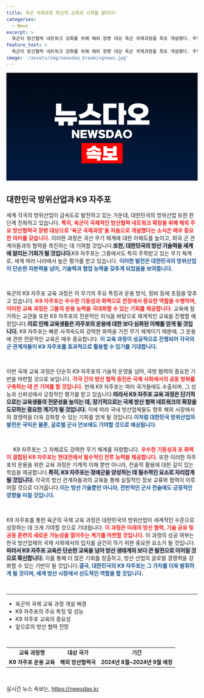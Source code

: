 ```yaml
---
title: 육군 국제과정 혁신적 교육의 시작을 알리다!
categories:
  - News
excerpt: >
  육군이 방산협력 네트워크 강화를 위해 해외 장병 대상 육군 국제과정을 최초 개설했다. 주목받는 K9자주포 교육이 포함된 이번 과정은 대한민국 방위산업의 미래를 여는 중요한 발걸음이다.
feature_text: >
  육군이 방산협력 네트워크 강화를 위해 해외 장병 대상 육군 국제과정을 최초 개설했다. 주목받는 K9자주포 교육이 포함된 이번 과정은 대한민국 방위산업의 미래를 여는 중요한 발걸음이다.
image: '/assets/img/newsdao_breakingnews.jpg'
---
```


<p><img src="/assets/img/newsdao_breakingnews.jpg" alt="pcversion 속보" /></p>

<h2 data-ke-size="size26">대한민국 방위산업과 K9 자주포</h2>

<p data-ke-size="size16">세계 각국의 방위산업이 급속도로 발전하고 있는 가운데, 대한민국의 방위산업 또한 한 단계 진화하고 있습니다. <b><span style="color: #ee2323;">특히, 육군이 국제적인 방산협력 네트워크 확장을 위해 해외 주요 방산협력국 장병 대상으로 '육군 국제과정'을 처음으로 개설했다는 소식은 매우 중요한 의미를 갖습니다.</span></b> 이러한 과정은 국산 무기 체계에 대한 이해도를 높이고, 외국 군 관계자들과의 협력을 촉진하는 데 기여할 것입니다.<b><span style="background-color: #21538527;">또한, 대한민국의 방산 기술력을 세계에 알리는 기회가 될 것입니다.</span></b>K9 자주포는 그중에서도 특히 주목받고 있는 무기 체계로, 세계 여러 나라에서 높은 평가를 받고 있습니다. <b><span style="color: #1a5490;">이러한 발전은 대한민국의 방위산업이 단순한 자본력을 넘어, 기술력과 협업 능력을 갖추게 되었음을 보여줍니다.</span></b></p>

<p data-ke-size="size16">&nbsp;</p>

<p>육군의 K9 자주포 교육 과정은 이 무기의 주요 특징과 운용 방식, 정비 등에 초점을 맞추고 있습니다. <b><span style="color: #ee2323;">K9 자주포는 우수한 기동성과 화력으로 전장에서 중요한 역할을 수행하며, 이러한 교육 과정은 그들의 운용 능력을 극대화할 수 있는 기회를 제공합니다.</span></b> 교육에 참가하는 교관들 또한 K9 자주포의 전문적인 지식을 바탕으로 체계적인 교육을 진행할 예정입니다.<b><span style="background-color: #21538527;">이로 인해 교육생들은 자주포의 운용에 대한 보다 심화된 이해를 얻게 될 것입니다.</span></b> K9 자주포는 빠른 사격속도와 강력한 화력을 가진 무기 체계이기 때문에, 그 운용에 관한 전문적인 교육은 매우 중요합니다. <b><span style="color: #1a5490;">이 교육 과정이 성공적으로 진행되어 각국의 군 관계자들이 K9 자주포를 효과적으로 활용할 수 있기를 기대합니다.</span></b></p>

<p data-ke-size="size16">&nbsp;</p>

<p>이번 국제 교육 과정은 단순히 K9 자주포의 기술적 운영을 넘어, 국방 협력의 중요한 기반을 마련할 것으로 보입니다. <b><span style="color: #ee2323;">각국 간의 방산 협력 증진은 국제 사회에서의 공동 방위를 구축하는 데 큰 기여를 할 것입니다.</span></b> 현재 K9 자주포는 여러 국가들에도 수출되며, 그 성능과 신뢰성에서 긍정적인 평가를 받고 있습니다.<b><span style="background-color: #21538527;">따라서 K9 자주포 교육 과정은 단기적으로는 교육생들의 전문성을 높이는 데, 장기적으로는 국제 방산 협력 네트워크의 확장을 도모하는 중요한 계기가 될 것입니다.</span></b> 이에 따라 국내 방산업체들도 향후 해외 시장에서의 경쟁력을 더욱 강화할 수 있는 기회를 얻게 될 것입니다.<b><span style="color: #1a5490;">이처럼 대한민국 방위산업의 발전은 국익은 물론, 글로벌 군사 안보에도 기여할 것으로 예상됩니다.</span></b></p>

<p data-ke-size="size16">&nbsp;</p>

<p>&emsp;  K9 자주포는 그 자체로도 강력한 무기 체계를 자랑합니다. <b><span style="color: #ee2323;">우수한 기동성과 포 화력이 결합된 K9 자주포는 현대전에서 필수적인 전투 능력을 제공합니다.</span></b> 또한 이러한 자주포의 운용을 위한 교육 과정은 기계적 이해 뿐만 아니라, 전술적 활용에 대한 깊이 있는 학습을 제공합니다.<b><span style="background-color: #21538527;">특히, K9 자주포는 정예군을 양성하는 데 필수적인 요소로 자리잡게 될 것입니다.</span></b> 각국의 방산 관계자들과의 교육을 통해 실질적인 정보 교류와 협력이 이루어질 것으로 다가옵니다.<b><span style="color: #1a5490;">이는 방산 기술뿐만 아니라, 전반적인 군사 전술에도 긍정적인 영향을 미칠 것입니다.</span></b> </p>

<p data-ke-size="size16">&nbsp;</p>

<p>K9 자주포를 통한 육군의 국제 교육 과정은 대한민국의 방위산업이 세계적인 수준으로 성장하는 데 크게 기여할 것으로 기대됩니다. <b><span style="color: #ee2323;">이 과정은 미래의 방산 협력, 기술 공유 및 공동 훈련의 새로운 가능성을 열어주는 계기를 마련할 것입니다.</span></b> 이 과정의 성공 여부는 한국 방산업체의 국제 사회에서의 입지를 굳건히 하기 위한 중요한 요소가 될 것입니다.<b><span style="background-color: #21538527;">따라서 K9 자주포 교육은 단순한 교육을 넘어 방산 생태계의 보다 큰 발전으로 이어질 것으로 확신합니다.</span></b> 이를 통해 더 많은 기회를 창출하고, 방산 산업의 글로벌 경쟁력을 강화할 수 있는 기반이 될 것입니다.<b><span style="color: #1a5490;">결국, 대한민국의 K9 자주포는 그 가치를 더욱 발휘하게 될 것이며, 세계 방산 시장에서 선도적인 역할을 할 것입니다.</span></b></p>

<p data-ke-size="size16">&nbsp;</p>

<hr>

<ul>
    <li>육군의 국제 교육 과정 개설 배경</li>
    <li>K9 자주포의 주요 특징 및 성능</li>
    <li>K9 자주포 교육의 중요성</li>
    <li>앞으로의 방산 협력 전망</li>
</ul>

<p data-ke-size="size16">&nbsp;</p>

<table>
    <tr>
        <td style="text-align: center; height: 17px;"><b>교육 과정명</b></td>
        <td style="text-align: center; height: 17px;"><b>대상 국가</b></td>
        <td style="text-align: center; height: 17px;"><b>기간</b></td>
    </tr>
    <tr>
        <td style="text-align: center; height: 17px;"><b>K9 자주포 운용 교육</b></td>
        <td style="text-align: center; height: 17px;"><b>해외 방산협력국</b></td>
        <td style="text-align: center; height: 17px;"><b>2024년 8월~2024년 9월 예정</b></td>
    </tr>
</table> 

<p data-ke-size="size16">&nbsp;</p>
실시간 뉴스 속보는, <a href="https://newsdao.kr" rel="dofollow">https://newsdao.kr</a>


